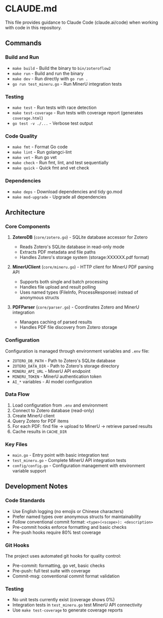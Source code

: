 # CLAUDE.md

This file provides guidance to Claude Code (claude.ai/code) when working with code in this repository.

## Commands

### Build and Run
- `make build` - Build the binary to `bin/zoteroflow2`
- `make run` - Build and run the binary
- `make dev` - Run directly with `go run .`
- `go run test_mineru.go` - Run MinerU integration tests

### Testing
- `make test` - Run tests with race detection
- `make test-coverage` - Run tests with coverage report (generates `coverage.html`)
- `go test -v ./...` - Verbose test output

### Code Quality
- `make fmt` - Format Go code
- `make lint` - Run golangci-lint
- `make vet` - Run go vet
- `make check` - Run fmt, lint, and test sequentially
- `make quick` - Quick fmt and vet check

### Dependencies
- `make deps` - Download dependencies and tidy go.mod
- `make mod-upgrade` - Upgrade all dependencies

## Architecture

### Core Components
1. **ZoteroDB** (`core/zotero.go`) - SQLite database accessor for Zotero
   - Reads Zotero's SQLite database in read-only mode
   - Extracts PDF metadata and file paths
   - Handles Zotero's storage system (storage:XXXXXX.pdf format)

2. **MinerUClient** (`core/mineru.go`) - HTTP client for MinerU PDF parsing API
   - Supports both single and batch processing
   - Handles file upload and result polling
   - Uses named types (FileInfo, ProcessResponse) instead of anonymous structs

3. **PDFParser** (`core/parser.go`) - Coordinates Zotero and MinerU integration
   - Manages caching of parsed results
   - Handles PDF file discovery from Zotero storage

### Configuration
Configuration is managed through environment variables and `.env` file:
- `ZOTERO_DB_PATH` - Path to Zotero's SQLite database
- `ZOTERO_DATA_DIR` - Path to Zotero's storage directory
- `MINERU_API_URL` - MinerU API endpoint
- `MINERU_TOKEN` - MinerU authentication token
- `AI_*` variables - AI model configuration

### Data Flow
1. Load configuration from `.env` and environment
2. Connect to Zotero database (read-only)
3. Create MinerU client
4. Query Zotero for PDF items
5. For each PDF: find file → upload to MinerU → retrieve parsed results
6. Cache results in `CACHE_DIR`

### Key Files
- `main.go` - Entry point with basic integration test
- `test_mineru.go` - Complete MinerU API integration tests
- `config/config.go` - Configuration management with environment variable support

## Development Notes

### Code Standards
- Use English logging (no emojis or Chinese characters)
- Prefer named types over anonymous structs for maintainability
- Follow conventional commit format: `<type>(<scope>): <description>`
- Pre-commit hooks enforce formatting and basic checks
- Pre-push hooks require 80% test coverage

### Git Hooks
The project uses automated git hooks for quality control:
- Pre-commit: formatting, go vet, basic checks
- Pre-push: full test suite with coverage
- Commit-msg: conventional commit format validation

### Testing
- No unit tests currently exist (coverage shows 0%)
- Integration tests in `test_mineru.go` test MinerU API connectivity
- Use `make test-coverage` to generate coverage reports